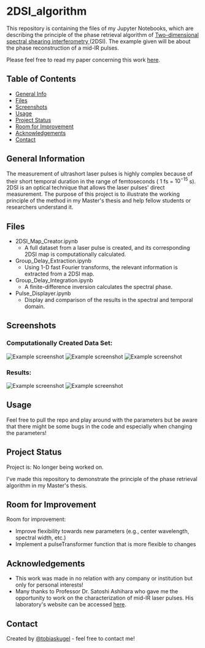 # 2DSI_algorithm
This repository is containing the files of my Jupyter Notebooks, which are describing the principle of the phase retrieval algorithm of <a href="https://opg.optica.org/ol/abstract.cfm?uri=ol-31-13-2063">Two-dimensional spectral shearing interferometry </a> (2DSI). The example given will be about the phase reconstruction of a mid-IR pulses.

Please feel free to read my paper concerning this work <a href="https://opg.optica.org/ao/abstract.cfm?uri=ao-61-4-1076">here</a>.
## Table of Contents
* [General Info](#general-information)
* [Files](#technologies-used)
* [Screenshots](#screenshots)
* [Usage](#usage)
* [Project Status](#project-status)
* [Room for Improvement](#room-for-improvement)
* [Acknowledgements](#acknowledgements)
* [Contact](#contact)
<!-- * [License](#license) -->


## General Information
The measurement of ultrashort laser pulses is highly complex because of their short temporal duration in the range of femtoseconds ( $1$ fs = $10^{-15}$ s). 2DSI is an optical technique that allows the laser pulses' direct measurement.
The purpose of this project is to illustrate the working principle of the method in my Master's thesis and help fellow students or researchers understand it.

## Files
* 2DSI_Map_Creator.ipynb
    * A full dataset from a laser pulse is created, and its corresponding 2DSI map is computationally calculated.
* Group_Delay_Extraction.ipynb
    * Using 1-D fast Fourier transforms, the relevant information is extracted from a 2DSI map.
* Group_Delay_Integration.ipynb
    * A finite-difference inversion calculates the spectral phase.
* Pulse_Displayer.ipynb
    * Display and comparison of the results in the spectral and temporal domain.


## Screenshots
### Computationally Created Data Set:
![Example screenshot](./Screenshots/CrZnSlaserpulse_1.png)
![Example screenshot](./Screenshots/SpectrallyShearedPulses_1.png)
![Example screenshot](./Screenshots/2DSImap_1.png)
### Results:
![Example screenshot](./Screenshots/PhaseRetrievalResult_1.png)
![Example screenshot](./Screenshots/PhaseRetrievalResultTime_1.png)

## Usage
Feel free to pull the repo and play around with the parameters but be aware that there might be some bugs in the code and especially when changing the parameters!

## Project Status
Project is: No longer being worked on.

I've made this repository to demonstrate the principle of the phase retrieval algorithm in my Master's thesis.


## Room for Improvement
Room for improvement:
- Improve flexibility towards new parameters (e.g., center wavelength, spectral width, etc.)
- Implement a pulseTransformer function that is more flexible to changes


## Acknowledgements
- This work was made in no relation with any company or institution but only for personal interests!
- Many thanks to Professor Dr. Satoshi Ashihara who gave me the opportunity to work on the characterization of mid-IR laser pulses. His laboratory's website can be accessed <a href="http://www.ashihara.iis.u-tokyo.ac.jp/wordpress/">here</a>.

## Contact
Created by [@tobiaskugel](https://www.tobiaskugel.com/) - feel free to contact me!